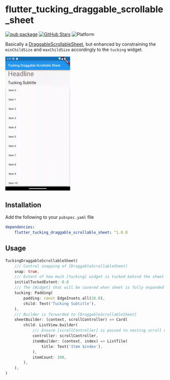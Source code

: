 # flutter_tucking_draggable_scrollable_sheet

[![pub package](https://pub.dartlang.org/packages/flutter_tucking_draggable_scrollable_sheet.svg)](https://pub.dartlang.org/packages/flutter_tucking_draggable_scrollable_sheet)
[![GitHub Stars](https://img.shields.io/github/stars/phantasmalmira/flutter_tucking_draggable_scrollable_sheet.svg?logo=github)](https://github.com/phantasmalmira/flutter_tucking_draggable_scrollable_sheet)
![Platform](https://img.shields.io/badge/platform-Android%20%7C%20iOS-green.svg)

Basically a [DraggableScrollableSheet](https://api.flutter.dev/flutter/widgets/DraggableScrollableSheet-class.html), but enhanced by constraining the `minChildSize` and `maxChildSize` accordingly to the `tucking` widget.

<p>
  <img width="205px" alt="Example" src="https://raw.githubusercontent.com/phantasmalmira/flutter_tucking_draggable_scrollable_sheet/main/screenshots/example.gif"/>
</p>

## Installation

Add the following to your `pubspec.yaml` file

```yaml
dependencies:
    flutter_tucking_draggable_scrollable_sheet: ^1.0.0
```

## Usage

```dart
TuckingDraggableScrollableSheet(
    /// Control snapping of [DraggableScrollableSheet]
    snap: true,
    /// Extent of how much [tucking] widget is tucked behind the sheet initially
    initialTuckedExtent: 0.0
    /// The [Widget] that will be covered when sheet is fully expanded
    tucking: Padding(
        padding: const EdgeInsets.all(16.0),
        child: Text('Tucking Subtitle'),
    ),
    /// Builder is forwarded to [DraggableScrollableSheet]
    sheetBuilder: (context, scrollController) => Card(
        child: ListView.builder(
            /// Ensure [scrollController] is passed to nesting scroll views
            controller: scrollController,
            itemBuilder: (context, index) => ListTile(
                title: Text('Item $index'),
            ),
            itemCount: 100,
        ),
    ),
)
```
